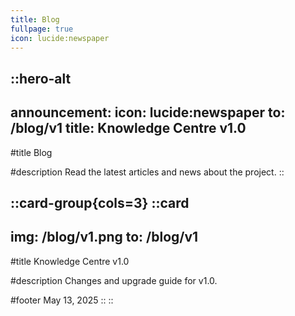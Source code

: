 ```yaml
---
title: Blog
fullpage: true
icon: lucide:newspaper
---
```


::hero-alt
---
announcement:
  icon: lucide:newspaper
  to: /blog/v1
  title: Knowledge Centre v1.0
---

#title
Blog

#description
Read the latest articles and news about the project.
::

::card-group{cols=3}
  ::card
  ---
  img: /blog/v1.png
  to: /blog/v1
  ---

  #title
  Knowledge Centre v1.0

  #description
  Changes and upgrade guide for v1.0.

  #footer
  May 13, 2025
  ::
::
